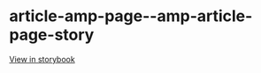 # article-amp-page--amp-article-page-story

[View in storybook](https://raw.githack.com/Independent-Digital-News-and-Media-Ltd/standard-pwamp-sb/PR-847-sb/index.html?path=/story/article-amp-page--amp-article-page-story)